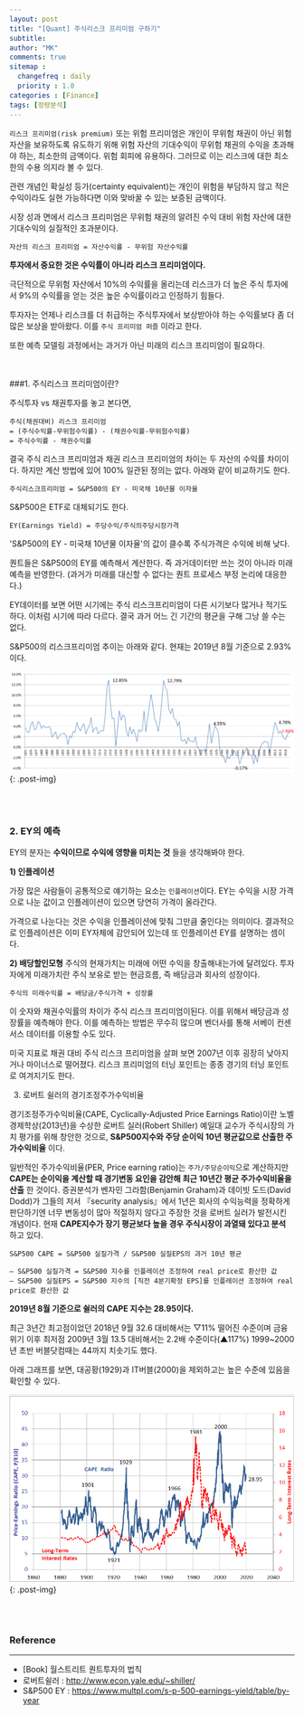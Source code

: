 ```yaml
---
layout: post
title: "[Quant] 주식리스크 프리미엄 구하기"
subtitle:
author: "MK"
comments: true
sitemap :
  changefreq : daily
  priority : 1.0
categories : [Finance]
tags: [정량분석]
---
```



`리스크 프리미엄(risk premium)` 또는 위험 프리미엄은 개인이 무위험 채권이 아닌 위험 자산을 보유하도록 유도하기 위해 위험 자산의 기대수익이 무위험 채권의 수익을 초과해야 하는, 최소한의 금액이다. 위험 회피에 유용하다. 그러므로 이는 리스크에 대한 최소한의 수용 의지라 볼 수 있다.

관련 개념인 확실성 등가(certainty equivalent)는 개인이 위험을 부담하지 않고 적은 수익이라도 실현 가능하다면 이와 맞바꿀 수 있는 보증된 금액이다.

시장 성과 면에서 리스크 프리미엄은 무위험 채권의 알려진 수익 대비 위험 자산에 대한 기대수익의 실질적인 초과분이다.

```
자산의 리스크 프리미엄 = 자산수익률 - 무위험 자산수익률
```

**투자에서 중요한 것은 수익률이 아니라 리스크 프리미엄이다.**

극단적으로 무위험 자산에서 10%의 수익률을 올리는데 리스크가 더 높은 주식 투자에서 9%의 수익률을 얻는 것은 높은 수익률이라고 인정하기 힘들다.


투자자는 언제나 리스크를 더 취급하는 주식투자에서 보상받아야 하는 수익률보다 좀 더 많은 보상을 받아왔다. 이를 `주식 프리미엄 퍼즐` 이라고 한다.

또한 예측 모델링 과정에서는 과거가 아닌 미래의 리스크 프리미엄이 필요하다.

<br><br>
###1. 주식리스크 프리미엄이란?

주식투자 vs 채권투자를 놓고 본다면,

```
주식(채권대비) 리스크 프리미엄
= (주식수익률-무위험수익률) - (채권수익률-무위험수익률)
= 주식수익률 - 채권수익률
```

결국 주식 리스크 프리미엄과 채권 리스크 프리미엄의 차이는 두 자산의 수익률 차이이다.
하지만 계산 방법에 있어 100% 일관된 정의는 없다.
아래와 같이 비교하기도 한다.

```
주식리스크프리미엄 = S&P500의 EY - 미국채 10년물 이자율
```

S&P500은 ETF로 대체되기도 한다.

```
EY(Earnings Yield) = 주당수익/주식의주당시장가격
```


'S&P500의 EY - 미국채 10년물 이자율'의 값이 클수록 주식가격은 수익에 비해 낮다.

퀀트들은 S&P500의 EY를 예측해서 계산한다. 즉 과거데이터만 쓰는 것이 아니라 미래 예측을 반영한다. (과거가 미래를 대신할 수 없다는 퀀트 프로세스 부정 논리에 대응한다.)

EY데이터를 보면 어떤 시기에는 주식 리스크프리미엄이 다른 시기보다 많거나 적기도 하다. 이처럼 시기에 따라 다르다. 결국 과거 어느 긴 기간의 평균을 구해 그낭 쓸 수는 없다.

S&P500의 리스크프리미엄 추이는 아래와 같다.
현재는 2019년 8월 기준으로 2.93%이다.

![img_area](/img/posting/2019-11-03-002-SNP500_risk_premium.PNG){: .post-img}


<br><br>
### 2. EY의 예측
EY의 분자는 **수익이므로 수익에 영향을 미치는 것** 들을 생각해봐야 한다.

**1) 인플레이션**

가장 많은 사람들이 공통적으로 얘기하는 요소는 `인플레이션`이다.
EY는 수익을 시장 가격으로 나눈 값이고 인플레이션이 있으면 당연히 가격이 올라간다.

가격으로 나눈다는 것은 수익을 인플레이션에 맞춰 그만큼 줄인다는 의미이다.
결과적으로 인플레이션은 이미 EY자체에 감안되어 있는데 또 인플레이션 EY를 설명하는 셈이다.

**2) 배당할인모형**
주식의 현재가치는 미래에 어떤 수익을 창출해내는가에 달려있다. 투자자에게 미래가치란 주식 보유로 받는 현금흐름, 즉 배당금과 회사의 성장이다.

```
주식의 미래수익률 = 배당금/주식가격 + 성장률
```

이 숫자와 채권수익률의 차이가 주식 리스크 프리미엄이된다.
이를 위해서 배당금과 성장률을 예측해야 한다. 이를 예측하는 방법은 무수히 많으며 벤더사를 통해 서베이 컨센서스 데이터를 이용할 수도 있다.

미국 지표로 채권 대비 주식 리스크 프리미엄을 살펴 보면 2007년 이후 굉장히 낮아지거나 마이너스로 떨어졌다. 리스크 프리미엄의 터닝 포인트는 종종 경기의 터닝 포인트로 여겨지기도 한다.



3. 로버트 쉴러의 경기조정주가수익비율

경기조정주가수익비율(CAPE, Cyclically-Adjusted Price Earnings Ratio)이란 노벨경제학상(2013년)을 수상한 로버트 실러(Robert Shiller) 예일대 교수가 주식시장의 가치 평가를 위해 창안한 것으로, **S&P500지수와 주당 순이익 10년 평균값으로 산출한 주가수익비율** 이다.

일반적인 주가수익비율(PER, Price earning ratio)는 `주가/주당순이익`으로 계산하지만 **CAPE는 순이익을 계산할 때 경기변동 요인을 감안해 최근 10년간 평균 주가수익비율을 산출** 한 것이다. 증권분석가 벤자민 그라함(Benjamin Graham)과 데이빗 도드(David Dodd)가 그들의 저서 『security analysis』에서 1년은 회사의 수익능력을 정확하게 판단하기엔 너무 변동성이 많아 적절하지 않다고 주장한 것을 로버트 실러가 발전시킨 개념이다. 현재 **CAPE지수가 장기 평균보다 높을 경우 주식시장이 과열돼 있다고 분석** 하고 있다.

```
S&P500 CAPE = S&P500 실질가격 / S&P500 실질EPS의 과거 10년 평균
```

```
– S&P500 실질가격 = S&P500 지수를 인플레이션 조정하여 real price로 환산한 값
– S&P500 실질EPS = S&P500 지수의 [직전 4분기확정 EPS]를 인플레이션 조정하여 real price로 환산한 값
```

**2019년 8월 기준으로 쉴러의 CAPE 지수는 28.95이다.**

최근 3년간 최고점이었던 2018년 9월 32.6 대비해서는 ▽11% 떨어진 수준이며
금융위기 이후 최저점 2009년 3월 13.5 대비해서는 2.2배 수준이다(▲117%)
1999~2000년 초반 버블닷컴때는 44까지 치솟기도 했다.

아래 그래프를 보면,
대공황(1929)과 IT버블(2000)을 제외하고는 높은 수준에 있음을 확인할 수 있다.

![img_area](/img/posting/2019-11-03-001-CAPE.PNG){: .post-img}



<br><br>

### **Reference**
---
- [Book] 월스트리트 퀀트투자의 법칙
- 로버트쉴러 : http://www.econ.yale.edu/~shiller/
- S&P500 EY : https://www.multpl.com/s-p-500-earnings-yield/table/by-year

<br>
